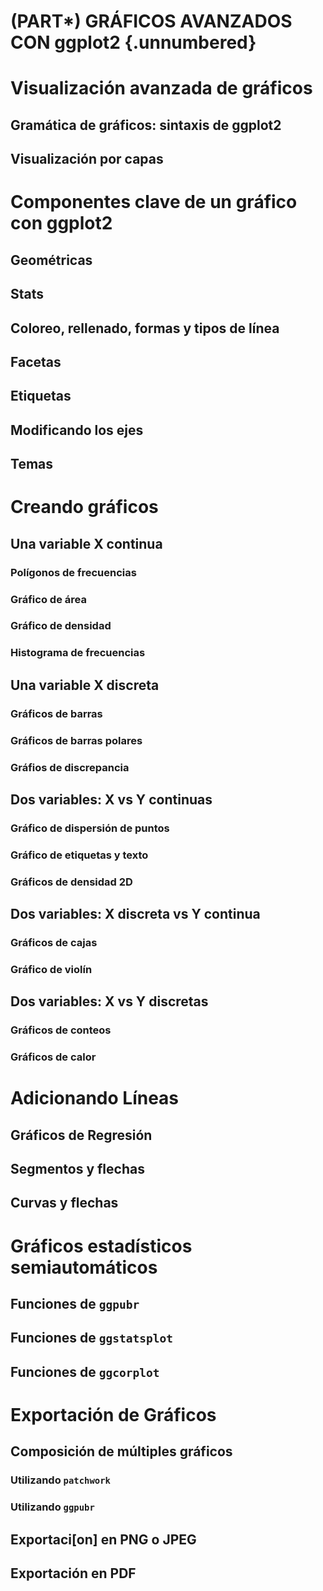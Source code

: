 
# (PART\*) GRÁFICOS AVANZADOS<br>CON ggplot2 {.unnumbered}

# **Visualización avanzada de gráficos**
## Gramática de gráficos: sintaxis de ggplot2
## Visualización por capas

# **Componentes clave de un gráfico con ggplot2**
## Geométricas
## Stats
## Coloreo, rellenado, formas y tipos de línea
## Facetas
## Etiquetas
## Modificando los ejes
## Temas 

# **Creando gráficos**
## Una variable X continua
### Polígonos de frecuencias
### Gráfico de área
### Gráfico de densidad
### Histograma de frecuencias

## Una variable X discreta
### Gráficos de barras
### Gráficos de barras polares
### Gráfios de discrepancia

## Dos variables: X vs Y continuas
### Gráfico de dispersión de puntos
### Gráfico de etiquetas y texto
### Gráficos de densidad 2D

## Dos variables: X discreta vs Y continua
### Gráficos de cajas
### Gráfico de violín

## Dos variables: X vs Y discretas
### Gráficos de conteos
### Gráficos de calor

# **Adicionando Líneas**
## Gráficos de Regresión
## Segmentos y flechas
## Curvas y flechas


# **Gráficos estadísticos semiautomáticos**
## Funciones de `ggpubr`
## Funciones de `ggstatsplot`
## Funciones de `ggcorplot`

# **Exportación de Gráficos**
## Composición de múltiples gráficos
### Utilizando `patchwork`
### Utilizando `ggpubr`
## Exportaci[on] en PNG o JPEG
## Exportación en PDF
